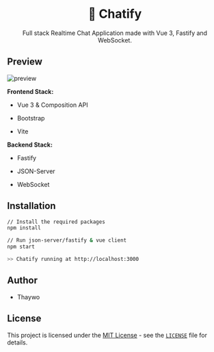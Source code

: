 <div align="center">
<h1>💬 Chatify</h1>
</div>

<div align="center">Full stack Realtime Chat Application made with Vue 3, Fastify and WebSocket.</div>

## Preview

![preview](https://i.ibb.co/dKYyfHM/preview.png)

**Frontend Stack:**

- Vue 3 & Composition API

- Bootstrap

- Vite

**Backend Stack:**

- Fastify

- JSON-Server

- WebSocket

## Installation

```bash
// Install the required packages
npm install

// Run json-server/fastify & vue client
npm start

>> Chatify running at http://localhost:3000
```

## Author

- Thaywo

## License

This project is licensed under the [MIT License](https://opensource.org/licenses/MIT) - see the [`LICENSE`](LICENSE) file for details.
